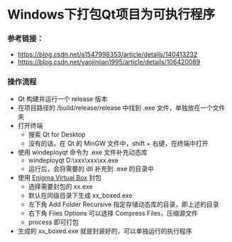 # Windows下打包Qt项目为可执行程序

### 参考链接：

* https://blog.csdn.net/a1547998353/article/details/140413232
* https://blog.csdn.net/yaojinjian1995/article/details/106420089

### 操作流程

* Qt 构建并运行一个 release 版本
* 在项目路径的 /build/release/release 中找到 .exe 文件，单独放在一个文件夹
* 打开终端
  * 搜索 Qt for Desktop
  * 没有的话，在 Qt 的 MinGW 文件中，shift + 右键，在终端中打开
* 使用 windeployqt 命令为 .exe 文件补充动态库
  * windeployqt D:\xxx\xxx\xx.exe
  * 运行后，会将需要的 dll 补充到 .exe 的目录中
* 使用 [Enigma Virtual Box](https://enigmaprotector.com/en/downloads.html) 封包
  * 选择需要封包的 xx.exe
  * 默认在同级目录下生成 xx_boxed.exe
  * 左下角 Add Folder Recursive 指定存储动态库的目录，即上述的目录
  * 右下角 Files Options 可以选择 Compress Files，压缩源文件
  * process 即可打包
* 生成的 xx_boxed.exe 就是封装好的，可以单独运行的执行程序
